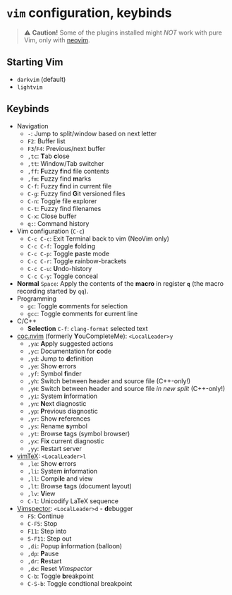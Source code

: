 `vim` configuration, keybinds
=============================

> :warning: **Caution!** Some of the plugins installed might *NOT* work with pure Vim, only with [neovim](http://neovim.io).

Starting Vim
------------

 * `darkvim` (default)
 * `lightvim`

Keybinds
--------

 * Navigation
   - `-`: Jump to split/window based on next letter
   - `F2`: Buffer list
   - `F3`/`F4`: Previous/next buffer
   - `,tc`: **T**ab **c**lose
   - `,tt`: Window/Tab switcher
   - `,ff`: **F**uzzy **f**ind file contents
   - `,fm`: **F**uzzy find **m**arks
   - `C-f`: Fuzzy **f**ind in current file
   - `C-g`: Fuzzy find **G**it versioned files
   - `C-n`: Toggle file explorer
   - `C-t`: Fuzzy find filenames
   - `C-x`: Close buffer
   - `q:`: Command history
 * Vim configuration (`C-c`)
   - `C-c C-c`: Exit Terminal back to vim (NeoVim only)
   - `C-c C-f`: Toggle **f**olding
   - `C-c C-p`: Toggle **p**aste mode
   - `C-c C-r`: Toggle **r**ainbow-brackets
   - `C-c C-u`: **U**ndo-history
   - `C-c C-y`: Toggle conceal
 * **Normal** `Space`: Apply the contents of the **macro** in register **`q`** (the macro recording started by `qq`).
 * Programming
   - `gc`: Toggle **c**omments for selection
   - `gcc`: Toggle **c**omments for **c**urrent line
 * C/C++
   - **Selection** `C-f`: `clang-format` selected text
 * [coc.nvim](http://github.com/neoclide/coc.nvim) (formerly **Y**ouCompleteMe): `<LocalLeader>y`
   - `,ya`: **A**pply suggested actions
   - `,yc`: Documentation for **c**ode
   - `,yd`: Jump to **d**efinition
   - `,ye`: Show **e**rrors
   - `,yf`: Symbol **f**inder
   - `,yh`: Switch between **h**eader and source file (C++-only!)
   - `,yH`: Switch between **h**eader and source file _in new split_ (C++-only!)
   - `,yi`: System **i**nformation
   - `,yn`: **N**ext diagnostic
   - `,yp`: **P**revious diagnostic
   - `,yr`: Show **r**eferences
   - `,ys`: Rename **s**ymbol
   - `,yt`: Browse **t**ags (symbol browser)
   - `,yx`: Fi**x** current diagnostic
   - `,yy`: Restart server
 * [vimTeX](http://github.com/lervag/vimtex/): `<LocalLeader>l`
   - `,le`: Show **e**rrors
   - `,li`: System **i**nformation
   - `,ll`: Compi**l**e and view
   - `,lt`: Browse **t**ags (document layout)
   - `,lv`: **V**iew
   - `C-l`: Unicodify LaTeX sequence
 * [Vimspector](http://github.com/puremourning/vimspector): `<LocalLeader>d` - **d**ebugger
   - `F5`: Continue
   - `C-F5`: Stop
   - `F11`: Step into
   - `S-F11`: Step out
   - `,di`: Popup **i**nformation (balloon)
   - `,dp`: **P**ause
   - `,dr`: **R**estart
   - `,dx`: Reset *Vimspector*
   - `C-b`: Toggle **b**reakpoint
   - `C-S-b`: Toggle condtional breakpoint
